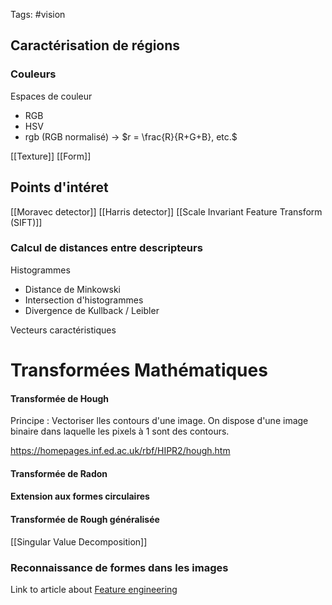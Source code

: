 Tags: #vision
## Caractérisation de régions
### Couleurs

Espaces de couleur
- RGB
- HSV
- rgb (RGB normalisé) -> $r = \frac{R}{R+G+B}, etc.$

[[Texture]]
[[Form]]

## Points d'intéret

[[Moravec detector]]
[[Harris detector]]
[[Scale Invariant Feature Transform (SIFT)]]

### Calcul de distances entre descripteurs

Histogrammes
- Distance de Minkowski
- Intersection d'histogrammes
- Divergence de Kullback / Leibler

Vecteurs caractéristiques

# Transformées Mathématiques

#### Transformée de Hough

Principe : Vectoriser lles contours d'une image. On dispose d'une image binaire dans laquelle les pixels à 1 sont des contours.

https://homepages.inf.ed.ac.uk/rbf/HIPR2/hough.htm

#### Transformée de Radon

#### Extension aux formes circulaires

#### Transformée de Rough généralisée


[[Singular Value Decomposition]]

### Reconnaissance de formes dans les images

Link to article about [Feature engineering](https://medium.com/@evertongomede/feature-engineering-for-computer-vision-f01a76d8058c)
